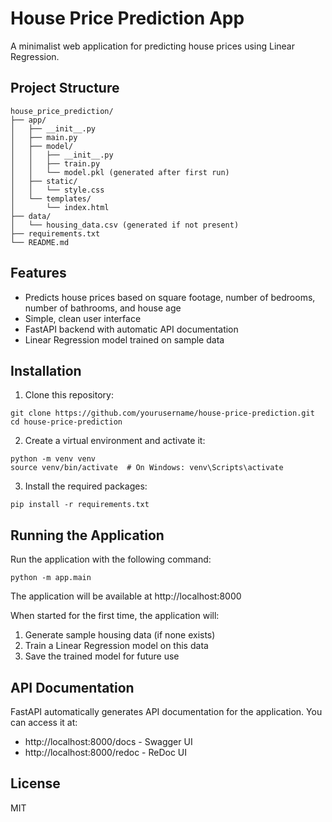 # House Price Prediction App

A minimalist web application for predicting house prices using Linear Regression.

## Project Structure

```
house_price_prediction/
├── app/
│   ├── __init__.py
│   ├── main.py
│   ├── model/
│   │   ├── __init__.py
│   │   ├── train.py
│   │   └── model.pkl (generated after first run)
│   ├── static/
│   │   └── style.css
│   └── templates/
│       └── index.html
├── data/
│   └── housing_data.csv (generated if not present)
├── requirements.txt
└── README.md
```

## Features

- Predicts house prices based on square footage, number of bedrooms, number of bathrooms, and house age
- Simple, clean user interface
- FastAPI backend with automatic API documentation
- Linear Regression model trained on sample data

## Installation

1. Clone this repository:
```
git clone https://github.com/yourusername/house-price-prediction.git
cd house-price-prediction
```

2. Create a virtual environment and activate it:
```
python -m venv venv
source venv/bin/activate  # On Windows: venv\Scripts\activate
```

3. Install the required packages:
```
pip install -r requirements.txt
```

## Running the Application

Run the application with the following command:

```
python -m app.main
```

The application will be available at http://localhost:8000

When started for the first time, the application will:
1. Generate sample housing data (if none exists)
2. Train a Linear Regression model on this data
3. Save the trained model for future use

## API Documentation

FastAPI automatically generates API documentation for the application. You can access it at:

- http://localhost:8000/docs - Swagger UI
- http://localhost:8000/redoc - ReDoc UI

## License

MIT